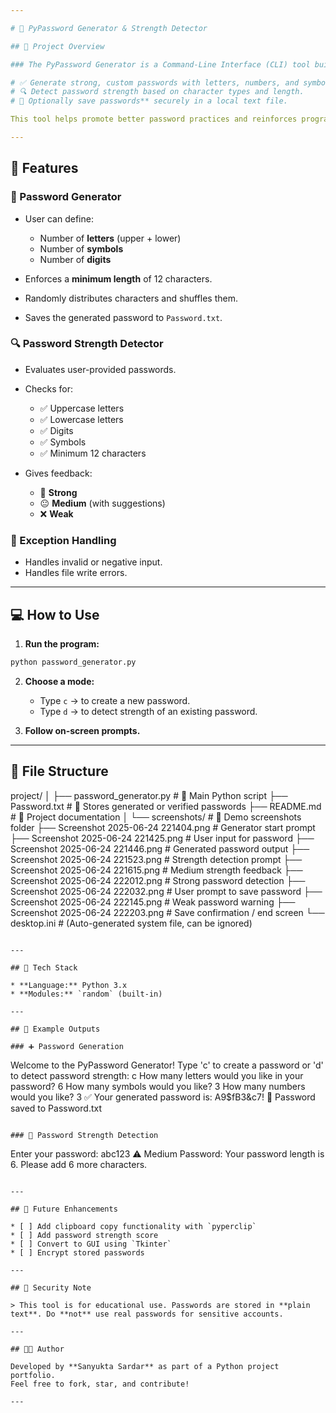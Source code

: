 ```yaml
---

# 🔐 PyPassword Generator & Strength Detector

## 📌 Project Overview

### The PyPassword Generator is a Command-Line Interface (CLI) tool built in Python that allows users to:

# ✅ Generate strong, custom passwords with letters, numbers, and symbols.
# 🔍 Detect password strength based on character types and length.
# 💾 Optionally save passwords** securely in a local text file.

This tool helps promote better password practices and reinforces programming fundamentals such as conditionals, loops, exception handling, and file operations.

---
```


## 🎯 Features

### 🔑 Password Generator

* User can define:

  * Number of **letters** (upper + lower)
  * Number of **symbols**
  * Number of **digits**
* Enforces a **minimum length** of 12 characters.
* Randomly distributes characters and shuffles them.
* Saves the generated password to `Password.txt`.

### 🔍 Password Strength Detector

* Evaluates user-provided passwords.
* Checks for:

  * ✅ Uppercase letters
  * ✅ Lowercase letters
  * ✅ Digits
  * ✅ Symbols
  * ✅ Minimum 12 characters
* Gives feedback:

  * 🎉 **Strong**
  * 😐 **Medium** (with suggestions)
  * ❌ **Weak**

### 🧯 Exception Handling

* Handles invalid or negative input.
* Handles file write errors.

---

## 💻 How to Use

1. **Run the program:**

```bash
python password_generator.py
```

2. **Choose a mode:**

   * Type `c` → to create a new password.
   * Type `d` → to detect strength of an existing password.

3. **Follow on-screen prompts.**

---

## 📂 File Structure

project/
│
├── password_generator.py           # 🎯 Main Python script
├── Password.txt                    # 💾 Stores generated or verified passwords
├── README.md                       # 📘 Project documentation
│
└── screenshots/                    #  📸 Demo screenshots folder
    ├── Screenshot 2025-06-24 221404.png   # Generator start prompt
    ├── Screenshot 2025-06-24 221425.png   # User input for password
    ├── Screenshot 2025-06-24 221446.png   # Generated password output
    ├── Screenshot 2025-06-24 221523.png   # Strength detection prompt
    ├── Screenshot 2025-06-24 221615.png   # Medium strength feedback
    ├── Screenshot 2025-06-24 222012.png   # Strong password detection
    ├── Screenshot 2025-06-24 222032.png   # User prompt to save password
    ├── Screenshot 2025-06-24 222145.png   # Weak password warning
    ├── Screenshot 2025-06-24 222203.png   # Save confirmation / end screen
    └── desktop.ini                        # (Auto-generated system file, can be ignored)

```

---

## 🔧 Tech Stack

* **Language:** Python 3.x
* **Modules:** `random` (built-in)

---

## 📌 Example Outputs

### ➕ Password Generation

```
Welcome to the PyPassword Generator!
Type 'c' to create a password or 'd' to detect password strength: c
How many letters would you like in your password? 6
How many symbols would you like? 3
How many numbers would you like? 3
✅ Your generated password is: A9$fB3&c7!
💾 Password saved to Password.txt
```

### 🔎 Password Strength Detection

```
Enter your password: abc123
⚠️ Medium Password: Your password length is 6. Please add 6 more characters.
```

---

## 🚀 Future Enhancements

* [ ] Add clipboard copy functionality with `pyperclip`
* [ ] Add password strength score
* [ ] Convert to GUI using `Tkinter`
* [ ] Encrypt stored passwords

---

## 🔐 Security Note

> This tool is for educational use. Passwords are stored in **plain text**. Do **not** use real passwords for sensitive accounts.

---

## 👩‍💻 Author

Developed by **Sanyukta Sardar** as part of a Python project portfolio.
Feel free to fork, star, and contribute!

---
